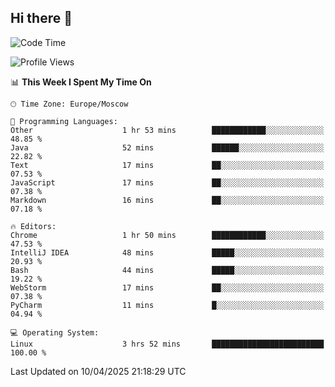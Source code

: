 ## Hi there 👋
<!--START_SECTION:waka-->
![Code Time](http://img.shields.io/badge/Code%20Time-4%2C797%20hrs%2057%20mins-blue)

![Profile Views](http://img.shields.io/badge/Profile%20Views-2-blue)

📊 **This Week I Spent My Time On** 

```text
🕑︎ Time Zone: Europe/Moscow

💬 Programming Languages: 
Other                    1 hr 53 mins        ████████████░░░░░░░░░░░░░   48.85 % 
Java                     52 mins             ██████░░░░░░░░░░░░░░░░░░░   22.82 % 
Text                     17 mins             ██░░░░░░░░░░░░░░░░░░░░░░░   07.53 % 
JavaScript               17 mins             ██░░░░░░░░░░░░░░░░░░░░░░░   07.38 % 
Markdown                 16 mins             ██░░░░░░░░░░░░░░░░░░░░░░░   07.18 % 

🔥 Editors: 
Chrome                   1 hr 50 mins        ████████████░░░░░░░░░░░░░   47.53 % 
IntelliJ IDEA            48 mins             █████░░░░░░░░░░░░░░░░░░░░   20.93 % 
Bash                     44 mins             █████░░░░░░░░░░░░░░░░░░░░   19.22 % 
WebStorm                 17 mins             ██░░░░░░░░░░░░░░░░░░░░░░░   07.38 % 
PyCharm                  11 mins             █░░░░░░░░░░░░░░░░░░░░░░░░   04.94 % 

💻 Operating System: 
Linux                    3 hrs 52 mins       █████████████████████████   100.00 % 
```


 Last Updated on 10/04/2025 21:18:29 UTC
<!--END_SECTION:waka-->
<!--
**w3ll1ngt/w3ll1ngt** is a ✨ _special_ ✨ repository because its `README.md` (this file) appears on your GitHub profile.

Here are some ideas to get you started:

- 🔭 I’m currently working on ...
- 🌱 I’m currently learning ...
- 👯 I’m looking to collaborate on ...
- 🤔 I’m looking for help with ...
- 💬 Ask me about ...
- 📫 How to reach me: ...
- 😄 Pronouns: ...
- ⚡ Fun fact: ...
-->
